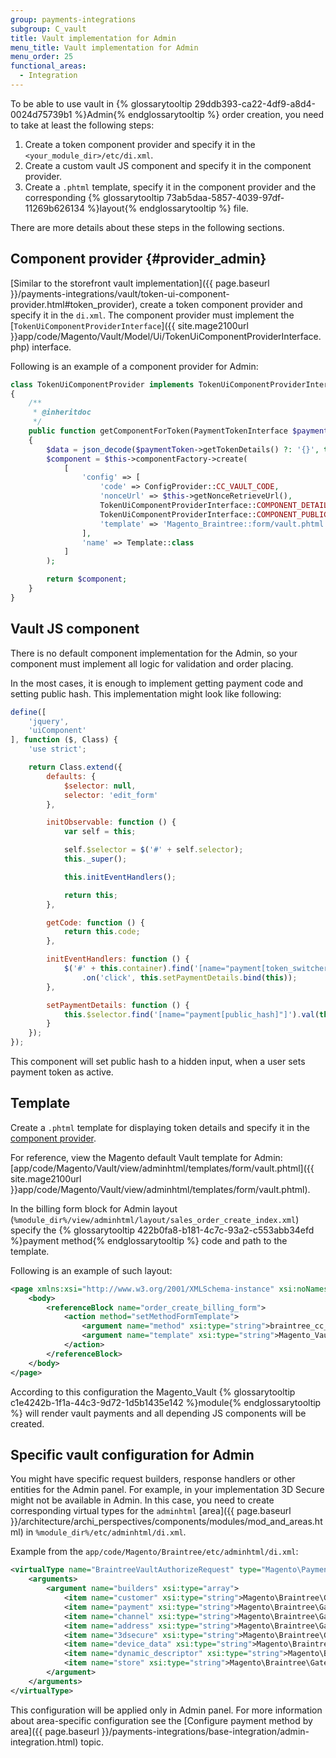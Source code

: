 ```yaml
---
group: payments-integrations
subgroup: C_vault
title: Vault implementation for Admin
menu_title: Vault implementation for Admin
menu_order: 25
functional_areas:
  - Integration
---
```


To be able to use vault in {% glossarytooltip 29ddb393-ca22-4df9-a8d4-0024d75739b1 %}Admin{% endglossarytooltip %} order creation, you need to take at least the following steps:

1. Create a token component provider and specify it in the `<your_module_dir>/etc/di.xml`. 
2. Create a custom vault JS component and specify it in the component provider. 
3. Create a `.phtml` template, specify it in the component provider and the corresponding {% glossarytooltip 73ab5daa-5857-4039-97df-11269b626134 %}layout{% endglossarytooltip %} file.

There are more details about these steps in the following sections. 

## Component provider {#provider_admin}

[Similar to the storefront vault implementation]({{ page.baseurl }}/payments-integrations/vault/token-ui-component-provider.html#token_provider), create a token component provider and specify it in the `di.xml`. The component provider must implement the [`TokenUiComponentProviderInterface`]({{ site.mage2100url }}app/code/Magento/Vault/Model/Ui/TokenUiComponentProviderInterface.php) interface.

Following is an example of a component provider for Admin:

```php
class TokenUiComponentProvider implements TokenUiComponentProviderInterface
{
    /**
     * @inheritdoc
     */
    public function getComponentForToken(PaymentTokenInterface $paymentToken)
    {
        $data = json_decode($paymentToken->getTokenDetails() ?: '{}', true);
        $component = $this->componentFactory->create(
            [
                'config' => [
                    'code' => ConfigProvider::CC_VAULT_CODE,
                    'nonceUrl' => $this->getNonceRetrieveUrl(),
                    TokenUiComponentProviderInterface::COMPONENT_DETAILS => $data,
                    TokenUiComponentProviderInterface::COMPONENT_PUBLIC_HASH => $paymentToken->getPublicHash(),
                    'template' => 'Magento_Braintree::form/vault.phtml'
                ],
                'name' => Template::class
            ]
        );

        return $component;
    }
}
```

## Vault JS component

There is no default component implementation for the Admin, so your component must implement all logic for validation and order placing.  

In the most cases, it is enough to implement getting payment code and setting public hash. This implementation might look like following:

```javascript
define([
    'jquery',
    'uiComponent'
], function ($, Class) {
    'use strict';

    return Class.extend({
        defaults: {
            $selector: null,
            selector: 'edit_form'
        },

        initObservable: function () {
            var self = this;

            self.$selector = $('#' + self.selector);
            this._super();

            this.initEventHandlers();

            return this;
        },

        getCode: function () {
            return this.code;
        },

        initEventHandlers: function () {
            $('#' + this.container).find('[name="payment[token_switcher]"]')
                .on('click', this.setPaymentDetails.bind(this));
        },

        setPaymentDetails: function () {
            this.$selector.find('[name="payment[public_hash]"]').val(this.publicHash);
        }
    });
});
```

This component will set public hash to a hidden input, when a user sets payment token as active.

## Template

Create a `.phtml` template for displaying token details and specify it in the [component provider](#provider_admin). 

For reference, view the Magento default Vault template for Admin: [app/code/Magento/Vault/view/adminhtml/templates/form/vault.phtml]({{ site.mage2100url }}app/code/Magento/Vault/view/adminhtml/templates/form/vault.phtml).

In the billing form block for Admin layout (`%module_dir%/view/adminhtml/layout/sales_order_create_index.xml`) 
specify the {% glossarytooltip 422b0fa8-b181-4c7c-93a2-c553abb34efd %}payment method{% endglossarytooltip %} code and path to the template. 

Following is an example of such layout:

```xml
<page xmlns:xsi="http://www.w3.org/2001/XMLSchema-instance" xsi:noNamespaceSchemaLocation="urn:magento:framework:View/Layout/etc/page_configuration.xsd">
    <body>
        <referenceBlock name="order_create_billing_form">
            <action method="setMethodFormTemplate">
                <argument name="method" xsi:type="string">braintree_cc_vault</argument>
                <argument name="template" xsi:type="string">Magento_Vault::form/vault.phtml</argument>
            </action>
        </referenceBlock>
    </body>
</page>
```

According to this configuration the Magento_Vault {% glossarytooltip c1e4242b-1f1a-44c3-9d72-1d5b1435e142 %}module{% endglossarytooltip %} will render vault payments and all depending JS components will be created.

## Specific vault configuration for Admin

You might have specific request builders, response handlers or other entities for the Admin panel. For example, in your implementation 3D Secure might not be available in Admin. In this case, you need to create corresponding virtual types for the `adminhtml` [area]({{ page.baseurl }}/architecture/archi_perspectives/components/modules/mod_and_areas.html) in `%module_dir%/etc/adminhtml/di.xml`. 

Example from the `app/code/Magento/Braintree/etc/adminhtml/di.xml`:

```xml
<virtualType name="BraintreeVaultAuthorizeRequest" type="Magento\Payment\Gateway\Request\BuilderComposite">
    <arguments>
        <argument name="builders" xsi:type="array">
            <item name="customer" xsi:type="string">Magento\Braintree\Gateway\Request\CustomerDataBuilder</item>
            <item name="payment" xsi:type="string">Magento\Braintree\Gateway\Request\PaymentDataBuilder</item>
            <item name="channel" xsi:type="string">Magento\Braintree\Gateway\Request\ChannelDataBuilder</item>
            <item name="address" xsi:type="string">Magento\Braintree\Gateway\Request\AddressDataBuilder</item>
            <item name="3dsecure" xsi:type="string">Magento\Braintree\Gateway\Request\ThreeDSecureDataBuilder</item>
            <item name="device_data" xsi:type="string">Magento\Braintree\Gateway\Request\KountPaymentDataBuilder</item>
            <item name="dynamic_descriptor" xsi:type="string">Magento\Braintree\Gateway\Request\DescriptorDataBuilder</item>
            <item name="store" xsi:type="string">Magento\Braintree\Gateway\Request\StoreConfigBuilder</item>
        </argument>
    </arguments>
</virtualType>
```

This configuration will be applied only in Admin panel.
For more information about area-specific configuration see the [Configure payment method by area]({{ page.baseurl }}/payments-integrations/base-integration/admin-integration.html) topic.
